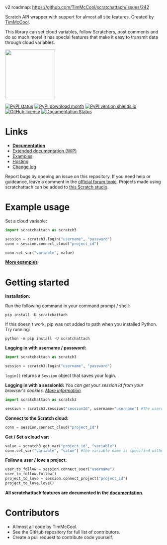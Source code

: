 v2 roadmap: https://github.com/TimMcCool/scratchattach/issues/242

Scratch API wrapper with support for almost all site features. Created by [TimMcCool](https://scratch.mit.edu/users/TimMcCool/).

This library can set cloud variables, follow Scratchers, post comments and do so much more! It has special features that make it easy to transmit data through cloud variables.

<p align="left">
  <img width="160" src="https://github.com/TimMcCool/scratchattach/blob/v2/logos/logo.svg">
</p>

[![PyPI status](https://img.shields.io/pypi/status/scratchattach.svg)](https://pypi.python.org/pypi/scratchattach/)
[![PyPI download month](https://img.shields.io/pypi/dm/scratchattach.svg)](https://pypi.python.org/pypi/scratchattach/)
[![PyPI version shields.io](https://img.shields.io/pypi/v/scratchattach.svg)](https://pypi.python.org/pypi/scratchattach/)
[![GitHub license](https://badgen.net/github/license/TimMcCool/scratchattach)](https://github.com/TimMcCool/scratchattach/blob/master/LICENSE)
[![Documentation Status](https://readthedocs.org/projects/scratchattach/badge/?version=latest)](https://scratchattach.readthedocs.io/en/latest/?badge=latest)

# Links

- **[Documentation](https://github.com/TimMcCool/scratchattach/wiki)**
- [Extended documentation (WIP)](https://scratchattach.readthedocs.io/en/latest/)
- [Examples](https://github.com/TimMcCool/scratchattach/wiki/Examples)
- [Hosting](https://github.com/TimMcCool/scratchattach/wiki/Hosting)
- [Change log](https://github.com/TimMcCool/scratchattach/blob/main/CHANGELOG.md)

Report bugs by opening an issue on this repository. If you need help or guideance, leave a comment in the [official forum topic](https://scratch.mit.edu/discuss/topic/603418/
). Projects made using scratchattach can be added to [this Scratch studio](https://scratch.mit.edu/studios/31478892/).

# Example usage

Set a cloud variable:

```py
import scratchattach as scratch3

session = scratch3.login("username", "password")
conn = session.connect_cloud("project_id")

conn.set_var("variable", value)
```

**[More examples](https://github.com/TimMcCool/scratchattach/wiki/Examples)**

# Getting started

**Installation:**

Run the following command in your command prompt / shell:

```
pip install -U scratchattach
```

If this doesn't work, pip was not added to path when you installed Python. Try running:
```
python -m pip install -U scratchattach
```


**Logging in with username / password:**

```python
import scratchattach as scratch3

session = scratch3.login("username", "password")
```

`login()` returns a `Session` object that saves your login.

**Logging in with a sessionId:** *You can get your session id from your browser's cookies. [More information](https://github.com/TimMcCool/scratchattach/wiki/Get-your-session-id)*
```python
import scratchattach as scratch3

session = scratch3.Session("sessionId", username="username") #The username field is case sensitive
```

**Connect to the Scratch cloud:**

```python
conn = session.connect_cloud("project_id")
```

**Get / Set a cloud var:**

```python
value = scratch3.get_var("project_id", "variable")
conn.set_var("variable", "value") #the variable name is specified without the cloud emoji
```

**Follow a user / love a project:**

```python
user_to_follow = session.connect_user("username")
user_to_follow.follow()
project_to_love = session.connect_project("project_id")
project_to_love.love()
```

**All scratchattach features are documented in the [documentation](https://github.com/TimMcCool/scratchattach/wiki/#cloud-variables).**

# Contributors

- Allmost all code by TimMcCool.
- See the GitHub repository for full list of contributors.
- Create a pull request to contribute code yourself.
